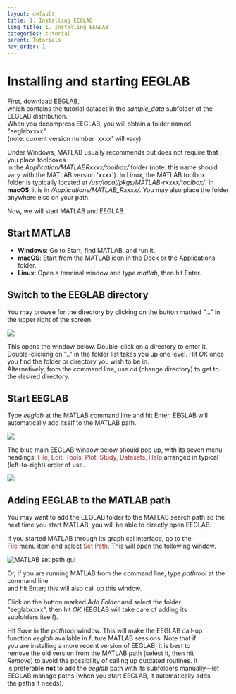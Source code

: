 ```yaml
---
layout: default
title: 1. Installing EEGLAB
long_title: 1. Installing EEGLAB
categories: tutorial
parent: Tutorials
nav_order: 1
---
```


Installing and starting EEGLAB
==============================

First, download [EEGLAB](http://sccn.ucsd.edu/eeglab/install.html),  
which contains the tutorial dataset in the _sample_data_ subfolder of the EEGLAB distribution.  
When you decompress EEGLAB, you will obtain a folder named "eeglabxxxx"  
(note: current version number 'xxxx' will vary).

Under Windows, MATLAB usually recommends but does not require that you place toolboxes  
in the *Application/MATLABRxxxx/toolbox/* folder (note: this name should  
vary with the MATLAB version 'xxxx'). In Linux, the MATLAB toolbox  
folder is typically located at */usr/local/pkgs/MATLAB-rxxxx/toolbox/*. In **macOS**, it is in */Applications/MATLAB_Rxxxx/*. You may also place the folder anywhere else on your path.

Now, we will start MATLAB and EEGLAB.

Start MATLAB
------------

- **Windows**: Go to Start, find MATLAB, and run it.  
- **macOS**: Start from the MATLAB icon in the Dock or the Applications folder.  
- **Linux**: Open a terminal window and type *matlab*, then hit Enter.

Switch to the EEGLAB directory
------------------------------

You may browse for the directory by clicking on the button marked *"…"* in the upper right of the screen.

![](/assets/images/MATLAB_main_screen.png)

This opens the window below. Double-click on a directory to enter it.  
Double-clicking on ".." in the folder list takes you up one level. Hit *OK* once you find the folder or directory you wish to be in.  
Alternatively, from the command line, use *cd* (change directory) to get to the desired directory.

Start EEGLAB
------------

Type *eeglab* at the MATLAB command line and hit Enter. EEGLAB will  
automatically add itself to the MATLAB path.

![](/assets/images/MATLAB_Command_Line.png)

The blue main EEGLAB window below should pop up, with its seven menu  
headings: <span style="color:brown">File, Edit, Tools, Plot, Study, Datasets, Help</span> arranged in typical (left-to-right) order of use.

![](/assets/images/Eeglab20191.png)

Adding EEGLAB to the MATLAB path
--------------------------------

You may want to add the EEGLAB folder to the MATLAB search path so the  
next time you start MATLAB, you will be able to directly open EEGLAB.

If you started MATLAB through its graphical interface, go to the  
<span style="color: brown">File</span> menu item and select <span style="color: brown">Set Path</span>. This will open the following window.

![MATLAB set path gui](/assets/images/MATLAB_set_path_gui.png)

Or, if you are running MATLAB from the command line, type *pathtool* at the command line  
and hit Enter; this will also call up this window.

Click on the button marked *Add Folder* and select the folder  
"eeglabxxxx", then hit *OK* (EEGLAB will take care of adding its  
subfolders itself).

Hit *Save* in the *pathtool* window. This will make the EEGLAB call-up  
function *eeglab* available in future MATLAB sessions. Note that if  
you are installing a more recent version of EEGLAB, it is best to  
remove the old version from the MATLAB path (select it, then hit  
*Remove*) to avoid the possibility of calling up outdated routines. It  
is preferable **not** to add the *eeglab* path with its subfolders manually—let  
EEGLAB manage paths (when you start EEGLAB, it automatically adds  
the paths it needs).
